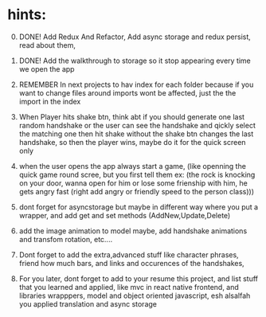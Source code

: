 # hints:

0. DONE! Add Redux And Refactor, Add async storage and redux persist, read about them,
1. DONE! Add the walkthrough to storage so it stop appearing every time we open the app

2. REMEMBER In next projects to hav index for each folder because if you want to change files around imports wont be affected, just the the import in the index

3. When Player hits shake btn, think abt if you should generate one last random handshake or the user can see the handshake and qickly select the matching one then hit shake without the shake btn changes the last handshake, so then the player wins, maybe do it for the quick screen only

4. when the user opens the app always start a game, (like openning the quick game round scree, but you first tell them ex: (the rock is knocking on your door, wanna open for him or lose some frienship with him, he gets angry fast (right add angry or friendly speed to the person class)))
5. dont forget for asyncstorage but maybe in different way where you put a wrapper, and add get and set methods (AddNew,Update,Delete)
6. add the image animation to model maybe, add handshake animations and transfom rotation, etc....
7. Dont forget to add the extra,advanced stuff like character phrases, friend how much bars, and links and occurences of the handshakes,
8. For you later, dont forget to add to your resume this project, and list stuff that you learned and applied, like mvc in react native frontend, and libraries wrapppers, model and object oriented javascript, esh alsalfah you applied translation and async storage
